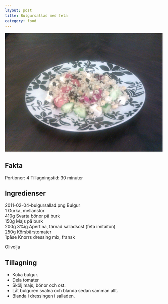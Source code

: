```yaml
---
layout: post
title: Bulgursallad med feta
category: food
---
```


![Food](/images/2011-02-04-bulgursallad.png)

Fakta
-----
Portioner: 4
Tillagningstid: 30 minuter

Ingredienser
------------
2011-02-04-bulgursallad.png
Bulgur  
1 Gurka, mellanstor  
410g Svarta bönor på burk  
150g Majs på burk  
200g 3%ig Apertina, tärnad salladsost (feta imitaiton)  
250g Körsbärstomater  
1påse Knorrs dressing mix, fransk  

Olivolja  

Tillagning
----------

* Koka bulgur.
* Dela tomater
* Skölj majs, bönor och ost.
* Låt bulguren svalna och blanda sedan samman allt.
* Blanda i dressingen i salladen.
